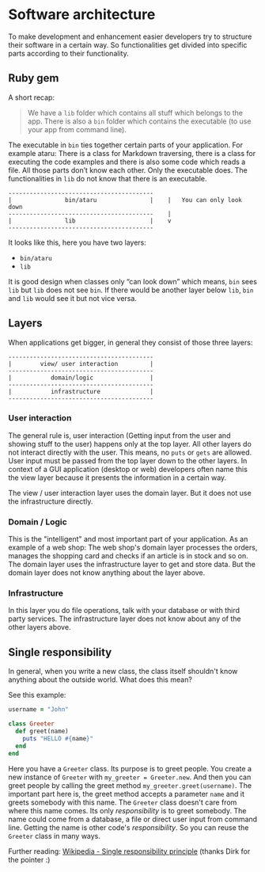 # Software architecture

To make development and enhancement easier developers try to structure their software in a certain way.
So functionalities get divided into specific parts according to their functionality.

## Ruby gem
A short recap:
> We have a `lib` folder which contains all stuff which belongs to the app. There is also a `bin` folder which contains the executable (to use your app from command line). 

The executable in `bin` ties together certain parts of your application. For example ataru:
There is a class for Markdown traversing, there is a class for executing the code examples and there is also some code which reads a file. 
All those parts don’t know each other. Only the executable does. The functionalities in `lib` do not know that there is an executable.

```
-----------------------------------------
|               bin/ataru               |    |   You can only look down
-----------------------------------------    |
|               lib                     |    v
-----------------------------------------
```

It looks like this, here you have two layers:
- `bin/ataru`
- `lib`

It is good design when classes only “can look down” which means, `bin` sees `lib` but `lib` does not see `bin`. 
If there would be another layer below `lib`, `bin` and `lib` would see it but not vice versa.


## Layers

When applications get bigger, in general they consist of those three layers:

```
-----------------------------------------
|        view/ user interaction         |
-----------------------------------------
|           domain/logic                |
-----------------------------------------
|           infrastructure              |
-----------------------------------------

```

### User interaction

The general rule is, user interaction (Getting input from the user and showing stuff to the user) happens only at the top layer. All other layers do not interact directly with the user. This means, no `puts` or `gets` are allowed. User input must be passed from the top layer down to the other layers.
In context of a GUI application (desktop or web) developers often name this the view layer because it presents the information in a certain way.

The view / user interaction layer uses the domain layer. But it does not use the infrastructure directly.

### Domain / Logic

This is the "intelligent" and most important part of your application. As an example of a web shop: 
The web shop's domain layer processes the orders, manages the shopping card and checks if an article is in stock and so on. 
The domain layer uses the infrastructure layer to get and store data. But the domain layer does not know anything about the layer above.

### Infrastructure

In this layer you do file operations, talk with your database or with third party services. The infrastructure layer does not know about any of the other layers above.

## Single responsibility

In general, when you write a new class, the class itself shouldn't know anything about the outside world. What does this mean?

See this example:

```ruby
username = "John"

class Greeter
  def greet(name)
    puts "HELLO #{name}"
  end
end
```
Here you have a `Greeter` class. Its purpose is to greet people. You create a new instance of `Greeter` with `my_greeter = Greeter.new`. And then you can greet people by calling the greet method `my_greeter.greet(username)`. 
The important part here is, the greet method accepts a parameter `name` and it greets somebody with this name. The `Greeter` class doesn't care from where this name comes. Its only *responsibility* is to greet somebody. The name could come from a database, a file or direct user input from command line. Getting the name is other code's *responsibility*. So you can reuse the `Greeter` class in many ways.

Further reading: [Wikipedia - Single responsibility principle](http://en.wikipedia.org/wiki/Single_responsibility_principle) (thanks Dirk for the pointer :)
